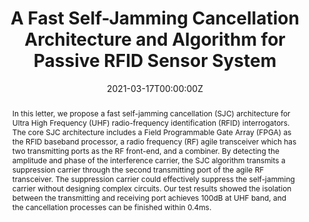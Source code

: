 ---
title: "A Fast Self-Jamming Cancellation Architecture and Algorithm for Passive RFID Sensor System"
authors:
- Chuankui Shen
- Haoqiu Xiong
- admin
- Fengcheng Mei
- Terry Tao Ye
# author_notes:
# - "Equal contribution"
# - "Equal contribution"
date: "2021-03-17T00:00:00Z"
doi: ""

# Schedule page publish date (NOT publication's date).
publishDate: "2024-03-01T00:00:00Z"

# Publication type.
# Accepts a single type but formatted as a YAML list (for Hugo requirements).
# Enter a publication type from the CSL standard.
publication_types: ["article-journal"]

# Publication name and optional abbreviated publication name.
publication: "IEEE Communications Letters"
publication_short: "*ICL*"

abstract: In this letter, we propose a fast self-jamming cancellation (SJC) architecture for Ultra High Frequency (UHF) radio-frequency identification (RFID) interrogators. The core SJC architecture includes a Field Programmable Gate Array (FPGA) as the RFID baseband processor, a radio frequency (RF) agile transceiver which has two transmitting ports as the RF front-end, and a combiner. By detecting the amplitude and phase of the interference carrier, the SJC algorithm transmits a suppression carrier through the second transmitting port of the agile RF transceiver. The suppression carrier could effectively suppress the self-jamming carrier without designing complex circuits. Our test results showed the isolation between the transmitting and receiving port achieves 100dB at UHF band, and the cancellation processes can be finished within 0.4ms.

# # Summary. An optional shortened abstract.
# summary: Lorem ipsum dolor sit amet, consectetur adipiscing elit. Duis posuere tellus ac convallis placerat. Proin tincidunt magna sed ex sollicitudin condimentum.

tags:
- Source Themes
featured: false

# links:
# - name: ""
#   url: ""
url_pdf: https://ieeexplore.ieee.org/document/9380725/authors#authors
url_code: ''
url_dataset: ''
url_poster: ''
url_project: ''
url_slides: ''
url_source: ''
url_video: ''

# Featured image
# To use, add an image named `featured.jpg/png` to your page's folder. 
image:
  caption: 'Image credit: [**Unsplash**](https://unsplash.com/photos/jdD8gXaTZsc)'
  focal_point: ""
  preview_only: false

# Associated Projects (optional).
#   Associate this publication with one or more of your projects.
#   Simply enter your project's folder or file name without extension.
#   E.g. `internal-project` references `content/project/internal-project/index.md`.
#   Otherwise, set `projects: []`.
# projects: []

# Slides (optional).
#   Associate this publication with Markdown slides.
#   Simply enter your slide deck's filename without extension.
#   E.g. `slides: "example"` references `content/slides/example/index.md`.
#   Otherwise, set `slides: ""`.
# slides: example
---